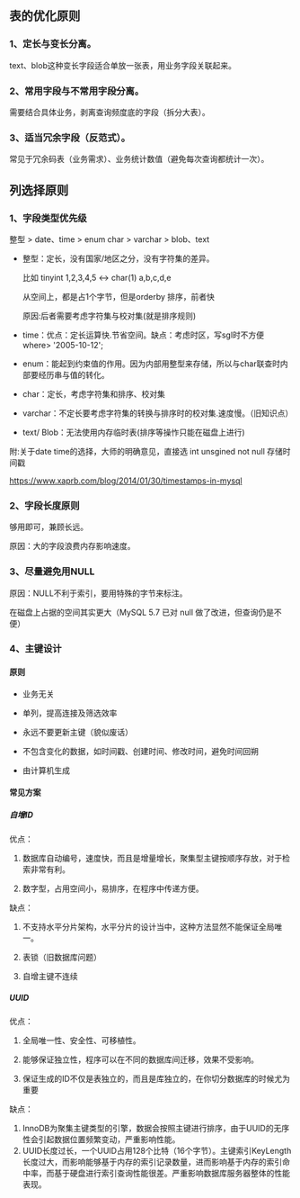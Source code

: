 ## 表的优化原则

### 1、定长与变长分离。

text、blob这种变长字段适合单放一张表，用业务字段关联起来。

### 2、常用字段与不常用字段分离。

需要结合具体业务，剥离查询频度底的字段（拆分大表）。

### 3、适当冗余字段（反范式）。

常见于冗余码表（业务需求）、业务统计数值（避免每次查询都统计一次）。

## 列选择原则

### 1、字段类型优先级

整型 > date、time > enum char > varchar > blob、text

- 整型：定长，没有国家/地区之分，没有字符集的差异。

  比如 tinyint 1,2,3,4,5 <-> char(1) a,b,c,d,e

  从空间上，都是占1个字节，但是orderby 排序，前者快

  原因:后者需要考虑字符集与校对集(就是排序规则)

- time：优点：定长运算快.节省空间。缺点：考虑时区，写sgl时不方便 where> '2005-10-12';

- enum：能起到约束值的作用。因为内部用整型来存储，所以与char联查时内部要经历串与值的转化。

- char：定长，考虑字符集和排序、校对集

- varchar：不定长要考虑字符集的转换与排序时的校对集.速度慢。（旧知识点） 
- text/ Blob：无法使用内存临时表(排序等操怍只能在磁盘上进行) 

附:关于date time的选择，大师的明确意见，直接选 int unsgined not null 存储时间戳

https://www.xaprb.com/blog/2014/01/30/timestamps-in-mysql

### 2、字段长度原则

够用即可，兼顾长远。

原因：大的字段浪费内存影响速度。 

### 3、尽量避免用NULL

原因：NULL不利于索引，要用特殊的字节来标注。

在磁盘上占据的空间其实更大（MySQL 5.7 已对 null 做了改进，但查询仍是不便）

### 4、主键设计

#### 原则

- 业务无关

- 单列，提高连接及筛选效率

- 永远不要更新主键（貌似废话）

- 不包含变化的数据，如时间戳、创建时间、修改时间，避免时间回朔

- 由计算机生成

#### 常见方案

##### 自增ID

优点：

1. 数据库自动编号，速度快，而且是增量增长，聚集型主键按顺序存放，对于检索非常有利。

2. 数字型，占用空间小，易排序，在程序中传递方便。

缺点：

1. 不支持水平分片架构，水平分片的设计当中，这种方法显然不能保证全局唯一。

2. 表锁（旧数据库问题）

3. 自增主键不连续

##### UUID

优点：

1. 全局唯一性、安全性、可移植性。

2. 能够保证独立性，程序可以在不同的数据库间迁移，效果不受影响。

3. 保证生成的ID不仅是表独立的，而且是库独立的，在你切分数据库的时候尤为重要

缺点：

1. InnoDB为聚集主键类型的引擎，数据会按照主键进行排序，由于UUID的无序性会引起数据位置频繁变动，严重影响性能。
2. UUID长度过长，一个UUID占用128个比特（16个字节）。主键索引KeyLength长度过大，而影响能够基于内存的索引记录数量，进而影响基于内存的索引命中率，而基于硬盘进行索引查询性能很差。严重影响数据库服务器整体的性能表现。

  